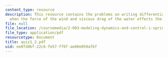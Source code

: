```yaml
---
content_type: resource
description: This resource contains the problems on writing differential equation
  when the force of the wind and viscous drag of the water effects the sails of ship.
file: null
file_location: /coursemedia/2-003-modeling-dynamics-and-control-i-spring-2005/ee0fd4bf22c6fe57ff6fae60e059afbf_quiz1_2.pdf
file_type: application/pdf
resourcetype: Document
title: quiz1_2.pdf
uid: ee0fd4bf-22c6-fe57-ff6f-ae60e059afbf
---
```

